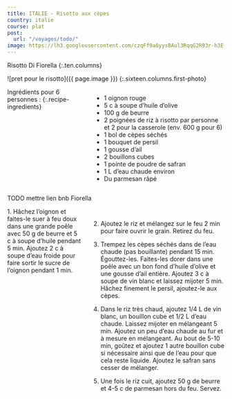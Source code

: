 ```yaml
---
title: ITALIE - Risotto aux cèpes
country: italie
course: plat
post:
  url: "/voyages/todo/"
image: https://lh3.googleusercontent.com/czqFf9a6yysBAul3RqqG2R93r-h3E-dHmy-KPbfFZ_Kj2Zz-va3BGcdCLl5ScYgavclEkgSwvIvcv39Z-C1GGNhtfilqy-SgJIbvzDg8ZjqwNnafIhoq9sqLVJXIT-aajVzlfMGU_VqW7tFf0CrIEvu78upTn49_d5w7z44S8exadzkjPR8LqQ5r6J21gApmBXNfv2uyPI40Eu5awc3a0JTLKocLqPpZjzdA25pBgIFQ-OGv5pBVGgEryt2YZRcblnBaEeUMX5ZM7b37kgX2jCYO0DeUvOF7NLNvKWb6QYUnho0aRkZ-cphEhmVyiW4GqbbFZh5FlgVb4PTxh8FYRcI-lJBk_IfthtRRX3lZJchKI80hWOq4d2Kuxm1ixKSF-PBv0AB69zGWA7xdUBQaTM7zZzvqsgO4VDo_hjN1KWRgJQHaQiZM4v94mSTLydM2V7FXXr4BdYjUzIBA89t9X29vWARhdtuZo2Dopq2my-p9C_MkKVRAkVjo3Vv2hE0ONgIMUOTscfNTN9ocwgKnOKQeYlX2hnggwVd6LOItm-gDd4FCfpZN0BJJAO7fYSQspazmbJ-5_huzQSscEsntsOhvREYH7KwyFCBLk8-ZDOSFPN1WBohj-K96eieFTz0DxjVM_5dIUzIJLYvnsrfjF36BaST2zvRO8UbHz5UHohhPHrE967OCneJK2KCMLYUc1C12JjwXEcj0xMfruax3A-MmIcHkcWvI9ns5X8JM3KY0VScR=w900
---
```


Risotto Di Fiorella
{:.ten.columns}

<!--fin extrait-->

![pret pour le risotto]({{ page.image }})
{:.sixteen.columns.first-photo}

<div class="four columns" markdown="1">
Ingrédients pour 6 personnes :
{:.recipe-ingredients}

- 1 oignon rouge
- 5 c à soupe d’huile d’olive
- 100 g de beurre
- 2 poignées de riz à risotto par personne et 2 pour la casserole (env. 600 g pour 6)
- 1 bol de cèpes séchés
- 1 bouquet de persil
- 1 gousse d’ail
- 2 bouillons cubes
- 1 pointe de poudre de safran
- 1 L d’eau chaude environ
- Du parmesan râpé
</div>

TODO mettre lien bnb Fiorella
</div>

<div class="ten columns" markdown="1">
1. Hâchez l’oignon et faites-le suer à feu doux dans une grande poêle avec 50 g de beurre et 5 c à soupe d’huile pendant 5 min. Ajoutez 2 c à soupe d’eau froide pour faire sortir le sucre de l’oignon pendant 1 min.

2. Ajoutez le riz et mélangez sur le feu 2 min pour faire ouvrir le grain. Retirez du feu.

3. Trempez les cèpes séchés dans de l’eau chaude (pas bouillante) pendant 15 min. Égouttez-les. Faites-les dorer dans une poêle avec un bon fond d’huile d’olive et une gousse d’ail entière. Ajoutez 3 c à soupe de vin blanc et laissez mijoter 5 min. Hâchez finement le persil, ajoutez-le aux cèpes.

4. Dans le riz très chaud, ajoutez 1/4 L de vin blanc, un bouillon cube et 1/2 L d’eau chaude. Laissez mijoter en mélangeant 5 min. Ajoutez un peu d’eau chaude au fur et à mesure en mélangeant. Au bout de 5-10 min, goûtez et ajoutez 1 autre bouillon cube si nécessaire ainsi que de l’eau pour que cela reste liquide. Ajoutez le safran sans cesser de mélanger.

5. Une fois le riz cuit, ajoutez 50 g de beurre et 4-5 c de parmesan hors du feu. Servez.
</div>
